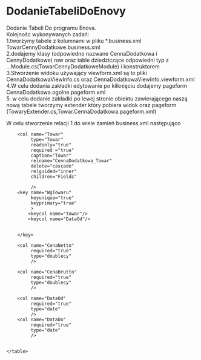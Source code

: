 # DodanieTabeliDoEnovy
Dodanie Tabeli Do programu Enova.<br>
Kolejnośc wykonywanych zadań:<br>
1.tworzymy tabele z kolumnami w pliku *.business.xml TowarCennyDodatkowe.business.xml<br>
2.dodajemy klasy (odpowiedno nazwane CennaDodatkowa i CennyDodatkowe) row oraz table dziedziczące odpowiedni typ z ...Module.cs(TowarCennyDodatkoweModule)  i konstruktorem<br>
3.Stworzenie widoku używający viewform.xml są to pliki CennaDodatkowaViewInfo.cs oraz CennaDodatkowaViewInfo.viewform.xml<br>
4.W celu dodania zakładki edytowanie po kliknięciu dodajemy pageform CennaDodatkowa.ogolne.pageform.xml<br>
5. w celu dodanie zakładki po lewej stronie obiektu zawierającego naszą nową tabele tworzymy extender który pobiera widok oraz pageform (TowaryExtender.cs,Towar.CennaDodatkowa.pageform.xml)<br>

W celu stworzenie relacji 1 do wiele zamień business.xml następująco 
<table name="CennaDodatkowa"
		   tablename="CennyDodatkowe"
		   tablecaption="Cenny Dodatkowe"
		   guided="Child"
		 >


		<col name="Towar"
			 type="Towar"
			 readonly="true"
			 required ="true"
			 caption="Towar"
			 relname="CennaDodatkowa_Towar" 
			 delete="cascade"
			 relguided="inner"
			 children="Fields"
			 
			 />
		<key name="WgTowaru"
			 keyunique="true"
			 keyprimary="true"
			 >
			<keycol name="Towar"/>
			<keycol name="DataOd"/>
		
	
		</key>

		<col name="CenaNetto"
			 required="true"
			 type="doublecy"
			 />

		<col name="CenaBrutto"
			 required="true"
			 type="doublecy"
			 />

		<col name="DataOd"
			 required="true"
			 type="date"
			 />
		<col name="DataDo"
			 required="true"
			 type="date"
			 />


	</table>
